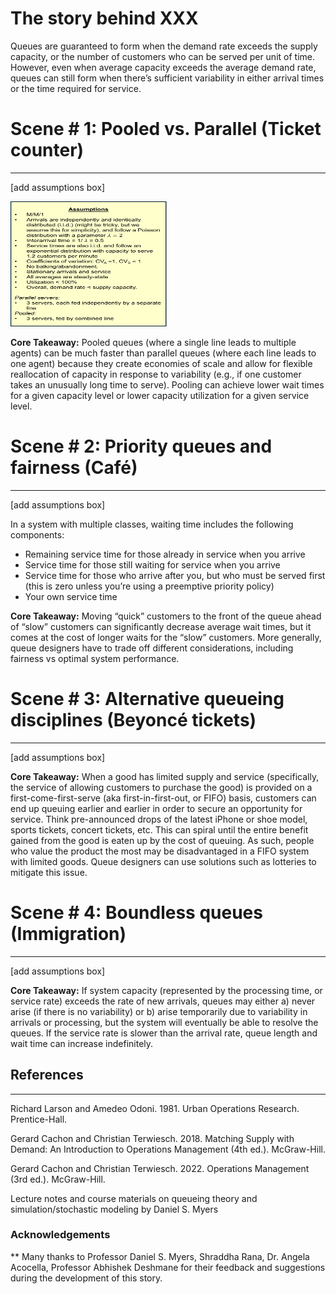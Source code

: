 # The story behind XXX
Queues are guaranteed to form when the demand rate exceeds the supply capacity, or the number of customers who can be served per unit of time. However, even when average capacity exceeds the average demand rate, queues can still form when there’s sufficient variability in either arrival times or the time required for service.


# Scene \# 1: Pooled vs. Parallel (Ticket counter)
***
[add assumptions box]

<img src="figures/assumptions_box_sc1.png" width=250 height=200>

**Core Takeaway:** Pooled queues (where a single line leads to multiple agents) can be much faster than parallel queues (where each line leads to one agent) because they create economies of scale and allow for flexible reallocation of capacity in response to variability (e.g., if one customer takes an unusually long time to serve). Pooling can achieve lower wait times for a given capacity level or lower capacity utilization for a given service level.

# Scene \# 2: Priority queues and fairness (Café)
***
[add assumptions box]

In a system with multiple classes, waiting time includes the following components: 
- Remaining service time for those already in service when you arrive
- Service time for those still waiting for service when you arrive
- Service time for those who arrive after you, but who must be served first (this is zero unless you’re using a preemptive priority policy)
- Your own service time


**Core Takeaway:** Moving “quick” customers to the front of the queue ahead of “slow” customers can significantly decrease average wait times, but it comes at the cost of longer waits for the “slow” customers. More generally, queue designers have to trade off different considerations, including fairness vs optimal system performance.

# Scene \# 3: Alternative queueing disciplines (Beyoncé tickets)
***
[add assumptions box]

**Core Takeaway:** When a good has limited supply and service (specifically, the service of allowing customers to purchase the good) is provided on a first-come-first-serve (aka first-in-first-out, or FIFO) basis, customers can end up queuing earlier and earlier in order to secure an opportunity for service. Think pre-announced drops of the latest iPhone or shoe model, sports tickets, concert tickets, etc. This can spiral until the entire benefit gained from the good is eaten up by the cost of queuing. As such, people who value the product the most may be disadvantaged in a FIFO system with limited goods. Queue designers can use solutions such as lotteries to mitigate this issue.

# Scene \# 4: Boundless queues (Immigration)
***
[add assumptions box]

**Core Takeaway:** If system capacity (represented by the processing time, or service rate) exceeds the rate of new arrivals, queues may either a) never arise (if there is no variability) or b) arise temporarily due to variability in arrivals or processing, but the system will eventually be able to resolve the queues. If the service rate is slower than the arrival rate, queue length and wait time can increase indefinitely.



## References
***
Richard Larson and Amedeo Odoni. 1981. Urban Operations Research. Prentice-Hall.

Gerard Cachon and Christian Terwiesch. 2018. Matching Supply with Demand: An Introduction to Operations Management (4th ed.). McGraw-Hill.

Gerard Cachon and Christian Terwiesch. 2022. Operations Management (3rd ed.). McGraw-Hill.

Lecture notes and course materials on queueing theory and simulation/stochastic modeling by Daniel S. Myers

### Acknowledgements
**
Many thanks to Professor Daniel S. Myers, Shraddha Rana, Dr. Angela Acocella, Professor Abhishek Deshmane for their feedback and suggestions during the development of this story.